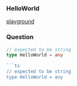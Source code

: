 ### HelloWorld 

[playground](https://www.typescriptlang.org/play?#code/PQKgUABBCMDMEFoIAkCmAbdB7CB1LATugCaSIIWVkBGAnhAIIB2ALgBZZP0BiArhAAoAAgENWAM14BKCAGIA7iIIBbBLwAOEMmVm6IARV6oAziwCWnbVDSYsAGjyESAQisQAkkwgAVWutQQAMJsIpioTADmJg7yAbzGAeyJfgHGtKaoyhBmLAno4hAsOMQ4SRAixgkE5pwAdG7chIVsZsYQAMYhYZGoDrRY-PJmmBBMqKjEhTidYlHNAeJYtkORHVjEiTjKIgDWiWyJJrkQ6hVtAkylKR0H7TsQqAQEhMZS9VBkAAbfuWTAwA8AB7+dosCZTCDUVIsAhmSJkFjXGzYfBESYAXnKXC+3zc30+vyg-wg-X4xg4vBIEG2e2arQg8kIOwR1zBpggmIAosDUKCADycgCOvFCfORWFRJAcplhkQAfHKcZ83IF0GY7vMIJ9vLt9gFgqF0OEop9IbwWEUvEUIKYlCw1sQ4RFnCgROp1PRkCI7k7XB8oHKIAA1MyoeQQTgQADiOWQvGoAC4IGwLepjAn-rlOrUAFbGWqECLAOBgEDAMAV0AQAD6tbr9brEAAmgMCEF1gE0AQAg3e7WIGWK4j-CgMCinBisfRiageaDwdaoeUbTCnRWwFW+72fEcghUTDWt-WB+WzMp1IR7cOAgBvCBCkXoBzckEsBwAOSwLGY9AAvhBxGeLIAHIhGvBAZm6KJjGAc1hmMYCh2udp9zaTEAG0yBfXkWD5T9vy4MUxwlCcFTsLC51wh9RXFSViGlVd5TlciAF11w3EBDyPfs+GqA42wAZTBNMuO4k8OLIQMBJCbsSVbG0ljgzh02TVN00zYxszzAsCCLOBgDEYxYgISTg1DcNjEUmomBUlMWDTDNgCzNhc3zQti1gYBLPQJSbNMgBZQh9S6I0elstTHOc1ydIiUtyzAIA)

### Question

```ts 
// expected to be string
type HelloWorld = any

```ts
// expected to be string
type HelloWorld = any


